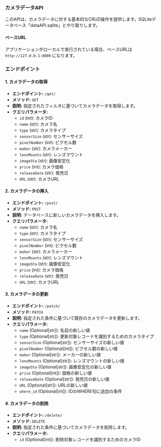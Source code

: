 ### カメラデータAPI

このAPIは、カメラデータに対する基本的なCRUD操作を提供します。SQLiteデータベース「dataAPI.sqlite」とやり取りします。

#### ベースURL
アプリケーションがローカルで実行されている場合、ベースURLは `http://127.0.0.1:8000` になります。

### エンドポイント

#### 1. **カメラデータの取得**
   - **エンドポイント:** `/get/`
   - **メソッド:** `GET`
   - **説明:** 指定されたフィルタに基づいてカメラデータを取得します。
   - **クエリパラメータ:**
     - `id` (int): カメラID
     - `name` (str): カメラ名
     - `type` (str): カメラタイプ
     - `sensorSize` (str): センサーサイズ
     - `pixelNumber` (int): ピクセル数
     - `maker` (str): カメラメーカー
     - `lensMounts` (str): レンズマウント
     - `imageSta` (str): 画像安定化
     - `price` (int): カメラ価格
     - `releaseDate` (str): 発売日
     - `URL` (str): カメラURL

#### 2. **カメラデータの挿入**
   - **エンドポイント:** `/post/`
   - **メソッド:** `POST`
   - **説明:** データベースに新しいカメラデータを挿入します。
   - **クエリパラメータ:**
     - `name` (str): カメラ名
     - `type` (str): カメラタイプ
     - `sensorSize` (str): センサーサイズ
     - `pixelNumber` (int): ピクセル数
     - `maker` (str): カメラメーカー
     - `lensMounts` (str): レンズマウント
     - `imageSta` (str): 画像安定化
     - `price` (int): カメラ価格
     - `releaseDate` (str): 発売日
     - `URL` (str): カメラURL

#### 3. **カメラデータの更新**
   - **エンドポイント:** `/patch/`
   - **メソッド:** `PATCH`
   - **説明:** 指定された条件に基づいて既存のカメラデータを更新します。
   - **クエリパラメータ:**
     - `name` (Optional[str]): 名前の新しい値
     - `type` (Optional[str]): 更新対象レコードを識別するためのカメラタイプ
     - `sensorSize` (Optional[str]): センサーサイズの新しい値
     - `pixelNumber` (Optional[int]): ピクセル数の新しい値
     - `maker` (Optional[str]): メーカーの新しい値
     - `lensMounts` (Optional[str]): レンズマウントの新しい値
     - `imageSta` (Optional[str]): 画像安定化の新しい値
     - `price` (Optional[int]): 価格の新しい値
     - `releaseDate` (Optional[str]): 発売日の新しい値
     - `URL` (Optional[str]): URLの新しい値
     - `where_id` (Optional[int]): IDのWHERE句に追加の条件

#### 4. **カメラデータの削除**
   - **エンドポイント:** `/delete/`
   - **メソッド:** `DELETE`
   - **説明:** 指定された条件に基づいてカメラデータを削除します。
   - **クエリパラメータ:**
     - `id` (Optional[int]): 削除対象レコードを識別するためのカメラID
